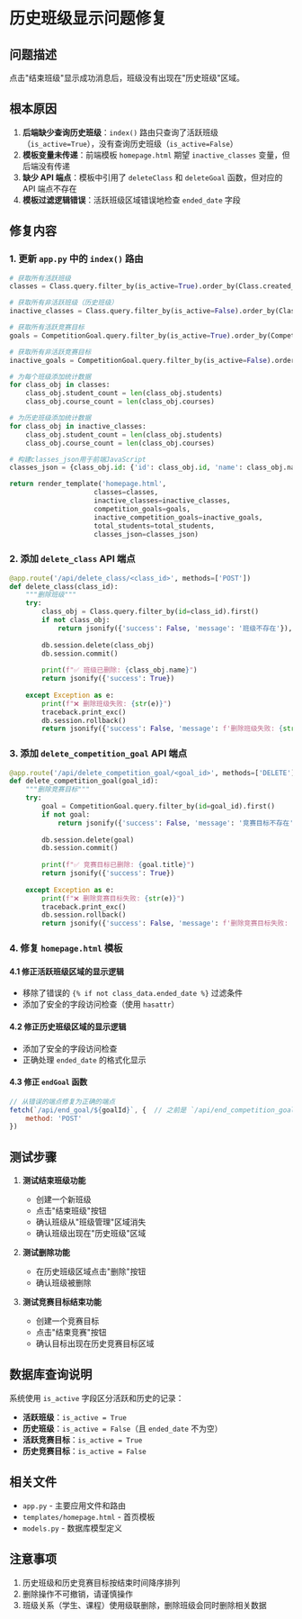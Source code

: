 # 历史班级显示问题修复

## 问题描述
点击"结束班级"显示成功消息后，班级没有出现在"历史班级"区域。

## 根本原因
1. **后端缺少查询历史班级**：`index()` 路由只查询了活跃班级（`is_active=True`），没有查询历史班级（`is_active=False`）
2. **模板变量未传递**：前端模板 `homepage.html` 期望 `inactive_classes` 变量，但后端没有传递
3. **缺少 API 端点**：模板中引用了 `deleteClass` 和 `deleteGoal` 函数，但对应的 API 端点不存在
4. **模板过滤逻辑错误**：活跃班级区域错误地检查 `ended_date` 字段

## 修复内容

### 1. 更新 `app.py` 中的 `index()` 路由
```python
# 获取所有活跃班级
classes = Class.query.filter_by(is_active=True).order_by(Class.created_date.desc()).all()

# 获取所有非活跃班级（历史班级）
inactive_classes = Class.query.filter_by(is_active=False).order_by(Class.ended_date.desc()).all()

# 获取所有活跃竞赛目标
goals = CompetitionGoal.query.filter_by(is_active=True).order_by(CompetitionGoal.created_date.desc()).all()

# 获取所有非活跃竞赛目标
inactive_goals = CompetitionGoal.query.filter_by(is_active=False).order_by(CompetitionGoal.created_date.desc()).all()

# 为每个班级添加统计数据
for class_obj in classes:
    class_obj.student_count = len(class_obj.students)
    class_obj.course_count = len(class_obj.courses)

# 为历史班级添加统计数据
for class_obj in inactive_classes:
    class_obj.student_count = len(class_obj.students)
    class_obj.course_count = len(class_obj.courses)

# 构建classes_json用于前端JavaScript
classes_json = {class_obj.id: {'id': class_obj.id, 'name': class_obj.name} for class_obj in classes}

return render_template('homepage.html',
                     classes=classes,
                     inactive_classes=inactive_classes,
                     competition_goals=goals,
                     inactive_competition_goals=inactive_goals,
                     total_students=total_students,
                     classes_json=classes_json)
```

### 2. 添加 `delete_class` API 端点
```python
@app.route('/api/delete_class/<class_id>', methods=['POST'])
def delete_class(class_id):
    """删除班级"""
    try:
        class_obj = Class.query.filter_by(id=class_id).first()
        if not class_obj:
            return jsonify({'success': False, 'message': '班级不存在'}), 404
        
        db.session.delete(class_obj)
        db.session.commit()
        
        print(f"✅ 班级已删除: {class_obj.name}")
        return jsonify({'success': True})
        
    except Exception as e:
        print(f"❌ 删除班级失败: {str(e)}")
        traceback.print_exc()
        db.session.rollback()
        return jsonify({'success': False, 'message': f'删除班级失败: {str(e)}'}), 500
```

### 3. 添加 `delete_competition_goal` API 端点
```python
@app.route('/api/delete_competition_goal/<goal_id>', methods=['DELETE'])
def delete_competition_goal(goal_id):
    """删除竞赛目标"""
    try:
        goal = CompetitionGoal.query.filter_by(id=goal_id).first()
        if not goal:
            return jsonify({'success': False, 'message': '竞赛目标不存在'}), 404
        
        db.session.delete(goal)
        db.session.commit()
        
        print(f"✅ 竞赛目标已删除: {goal.title}")
        return jsonify({'success': True})
        
    except Exception as e:
        print(f"❌ 删除竞赛目标失败: {str(e)}")
        traceback.print_exc()
        db.session.rollback()
        return jsonify({'success': False, 'message': f'删除竞赛目标失败: {str(e)}'}), 500
```

### 4. 修复 `homepage.html` 模板

#### 4.1 修正活跃班级区域的显示逻辑
- 移除了错误的 `{% if not class_data.ended_date %}` 过滤条件
- 添加了安全的字段访问检查（使用 `hasattr`）

#### 4.2 修正历史班级区域的显示逻辑
- 添加了安全的字段访问检查
- 正确处理 `ended_date` 的格式化显示

#### 4.3 修正 `endGoal` 函数
```javascript
// 从错误的端点修复为正确的端点
fetch(`/api/end_goal/${goalId}`, {  // 之前是 `/api/end_competition_goal/${goalId}`
    method: 'POST'
})
```

## 测试步骤

1. **测试结束班级功能**
   - 创建一个新班级
   - 点击"结束班级"按钮
   - 确认班级从"班级管理"区域消失
   - 确认班级出现在"历史班级"区域

2. **测试删除功能**
   - 在历史班级区域点击"删除"按钮
   - 确认班级被删除

3. **测试竞赛目标结束功能**
   - 创建一个竞赛目标
   - 点击"结束竞赛"按钮
   - 确认目标出现在历史竞赛目标区域

## 数据库查询说明

系统使用 `is_active` 字段区分活跃和历史的记录：
- **活跃班级**：`is_active = True`
- **历史班级**：`is_active = False`（且 `ended_date` 不为空）
- **活跃竞赛目标**：`is_active = True`
- **历史竞赛目标**：`is_active = False`

## 相关文件
- `app.py` - 主要应用文件和路由
- `templates/homepage.html` - 首页模板
- `models.py` - 数据库模型定义

## 注意事项
1. 历史班级和历史竞赛目标按结束时间降序排列
2. 删除操作不可撤销，请谨慎操作
3. 班级关系（学生、课程）使用级联删除，删除班级会同时删除相关数据
